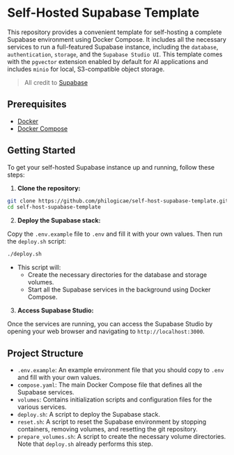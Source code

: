 # Self-Hosted Supabase Template

This repository provides a convenient template for self-hosting a complete Supabase environment using Docker Compose. It includes all the necessary services to run a full-featured Supabase instance, including the `database`, `authentication`, `storage`, and the `Supabase Studio UI`. This template comes with the `pgvector` extension enabled by default for AI applications and includes `minio` for local, S3-compatible object storage.

> All credit to [Supabase](https://github.com/supabase/supabase)

## Prerequisites
- [Docker](https://docs.docker.com/get-docker/)
- [Docker Compose](https://docs.docker.com/compose/install/)

## Getting Started
To get your self-hosted Supabase instance up and running, follow these steps:

1.  **Clone the repository:**

```bash
git clone https://github.com/philogicae/self-host-supabase-template.git
cd self-host-supabase-template
```

2.  **Deploy the Supabase stack:**

Copy the `.env.example` file to `.env` and fill it with your own values.
Then run the `deploy.sh` script:
```bash
./deploy.sh
```
- This script will:
    - Create the necessary directories for the database and storage volumes.
    - Start all the Supabase services in the background using Docker Compose.

3.  **Access Supabase Studio:**

Once the services are running, you can access the Supabase Studio by opening your web browser and navigating to `http://localhost:3000`.

## Project Structure
- `.env.example`: An example environment file that you should copy to `.env` and fill with your own values.
- `compose.yaml`: The main Docker Compose file that defines all the Supabase services.
- `volumes`: Contains initialization scripts and configuration files for the various services.
- `deploy.sh`: A script to deploy the Supabase stack.
- `reset.sh`: A script to reset the Supabase environment by stopping containers, removing volumes, and resetting the git repository.
- `prepare_volumes.sh`: A script to create the necessary volume directories. Note that `deploy.sh` already performs this step.